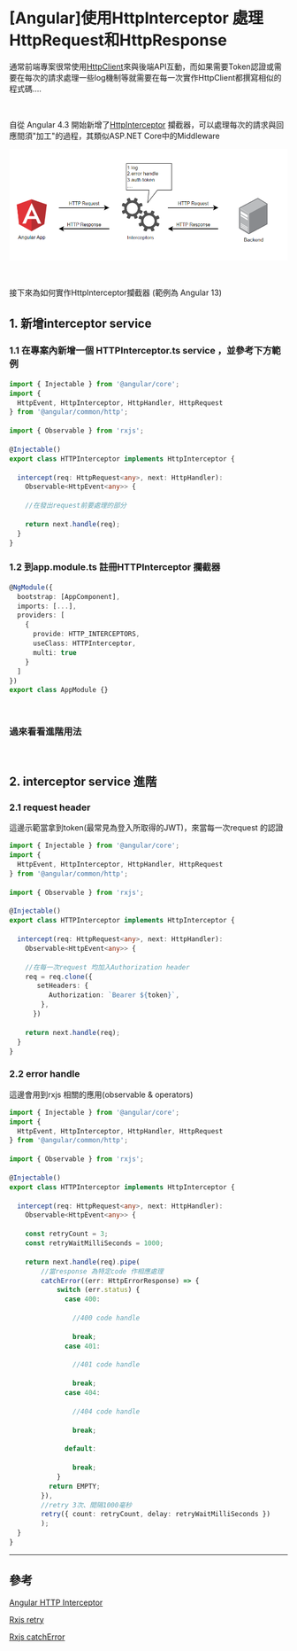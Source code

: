 # [Angular]使用HttpInterceptor 處理HttpRequest和HttpResponse


通常前端專案很常使用[HttpClient](https://angular.io/api/common/http/HttpClient)來與後端API互動，而如果需要Token認證或需要在每次的請求處理一些log機制等就需要在每一次實作HttpClient都撰寫相似的程式碼....

<!--more-->

<br>

自從 Angular 4.3 開始新增了[HttpInterceptor](https://angular.io/api/common/http/HttpInterceptor) 攔截器，可以處理每次的請求與回應間須"加工"的過程，其類似ASP.NET Core中的Middleware


![Alt text](imgs/image-1.png)


<br>

接下來為如何實作HttpInterceptor攔截器 (範例為 Angular 13)



## 1. 新增interceptor service

### 1.1 在專案內新增一個 HTTPInterceptor.ts service ，並參考下方範例


```typescript
import { Injectable } from '@angular/core';
import {
  HttpEvent, HttpInterceptor, HttpHandler, HttpRequest
} from '@angular/common/http';

import { Observable } from 'rxjs';

@Injectable()
export class HTTPInterceptor implements HttpInterceptor {

  intercept(req: HttpRequest<any>, next: HttpHandler):
    Observable<HttpEvent<any>> {

    //在發出request前要處理的部分

    return next.handle(req);
  }
}

```


### 1.2 到app.module.ts 註冊HTTPInterceptor 攔截器
```typescript
@NgModule({
  bootstrap: [AppComponent],
  imports: [...],
  providers: [
    {
      provide: HTTP_INTERCEPTORS,
      useClass: HTTPInterceptor,
      multi: true
    }
  ]
})
export class AppModule {}
```

<br>

<h3>過來看看進階用法</h3>

<br>


## 2.  interceptor service 進階

### 2.1 request header

這邊示範當拿到token(最常見為登入所取得的JWT)，來當每一次request 的認證

```typescript
import { Injectable } from '@angular/core';
import {
  HttpEvent, HttpInterceptor, HttpHandler, HttpRequest
} from '@angular/common/http';

import { Observable } from 'rxjs';

@Injectable()
export class HTTPInterceptor implements HttpInterceptor {

  intercept(req: HttpRequest<any>, next: HttpHandler):
    Observable<HttpEvent<any>> {

    //在每一次request 均加入Authorization header
    req = req.clone({
       setHeaders: {
          Authorization: `Bearer ${token}`,
        },
      })

    return next.handle(req);
  }
}

```

### 2.2 error handle 

這邊會用到rxjs 相關的應用(observable & operators)



```typescript
import { Injectable } from '@angular/core';
import {
  HttpEvent, HttpInterceptor, HttpHandler, HttpRequest
} from '@angular/common/http';

import { Observable } from 'rxjs';

@Injectable()
export class HTTPInterceptor implements HttpInterceptor {

  intercept(req: HttpRequest<any>, next: HttpHandler):
    Observable<HttpEvent<any>> {

    const retryCount = 3;
    const retryWaitMilliSeconds = 1000;

    return next.handle(req).pipe(
        //當response 為特定code 作相應處理
        catchError((err: HttpErrorResponse) => {
            switch (err.status) {
              case 400:
                
                //400 code handle

                break;
              case 401:

                //401 code handle

                break;
              case 404:

                //404 code handle

                break;

              default:

                break;
            }
          return EMPTY;
        }),
        //retry 3次、間隔1000毫秒
        retry({ count: retryCount, delay: retryWaitMilliSeconds })
        );
  }
}

```



---
## 參考
[Angular HTTP Interceptor](https://angular.io/guide/http-intercept-requests-and-responses)

[Rxjs retry](https://www.learnrxjs.io/learn-rxjs/operators/error_handling/retry)

[Rxjs catchError](https://www.learnrxjs.io/learn-rxjs/operators/error_handling/catch)



